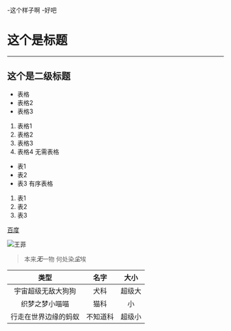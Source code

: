 -这个样子啊
-好吧
# 这个是标题
------
## 这个是二级标题
- 表格
- 表格2
- 表格3
1. 表格1
2. 表格2
3. 表格3
4. 表格4
无需表格
- 表1
- 表2
- 表3
有序表格
1. 表1
2. 表2
3. 表3

[百度](www.baidu.com)

![王菲](http://entdata-pic.stor.vipsinaapp.com/2014121009/54879ec707dcc704_1499223_195036.jpg)

> 本来***无***一物 何处染***尘***埃

|类型|名字|大小|
|:-:|:-:|:-:|
|宇宙超级无敌大狗狗|犬科|超级大|
|织梦之梦小喵喵|猫科|小|
|行走在世界边缘的蚂蚁|不知道科|超级小|

